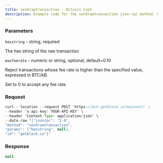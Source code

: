 ```yaml
---
title: sendrawtransaction - Bitcoin Cash
description: Example code for the sendrawtransaction json-rpc method. Сomplete guide on how to use sendrawtransaction json-rpc in GetBlock.io Web3 documentation.
---
```


### Parameters


`hexstring` - string, required

The hex string of the raw transaction

`maxfeerate` - numeric or string, optional, default=0.10

Reject transactions whose fee rate is higher than the specified value,
expressed in BTC/kB.

Set to 0 to accept any fee rate.

### Request

``` java
curl --location --request POST 'https://bch.getblock.io/mainnet/' \ 
--header 'x-api-key: YOUR-API-KEY' \ 
--header 'Content-Type: application/json' \ 
--data-raw '{"jsonrpc": "2.0",
"method": "sendrawtransaction",
"params": ["hexstring", null],
"id": "getblock.io"}'
```

###  Response

``` java
null
```

